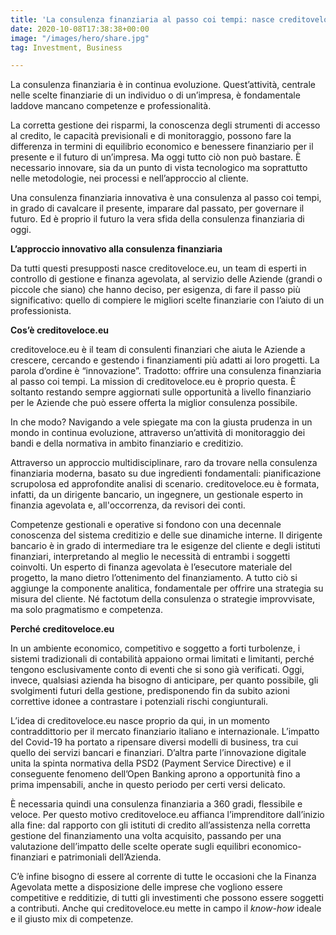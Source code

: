 ```yaml
---
title: 'La consulenza finanziaria al passo coi tempi: nasce creditoveloce.eu!'
date: 2020-10-08T17:38:38+00:00
image: "/images/hero/share.jpg"
tag: Investment, Business

---
```


La consulenza finanziaria è in continua evoluzione. Quest’attività, centrale nelle scelte finanziarie di un individuo o di un’impresa, è fondamentale laddove mancano competenze e professionalità.

La corretta gestione dei risparmi, la conoscenza degli strumenti di accesso al credito, le capacità previsionali e di monitoraggio, possono fare la differenza in termini di equilibrio economico e benessere finanziario per il presente e il futuro di un’impresa. Ma oggi tutto ciò non può bastare. È necessario innovare, sia da un punto di vista tecnologico ma soprattutto nelle metodologie, nei processi e nell’approccio al cliente.

Una consulenza finanziaria innovativa è una consulenza al passo coi tempi, in grado di cavalcare il presente, imparare dal passato, per governare il futuro. Ed è proprio il futuro la vera sfida della consulenza finanziaria di oggi.

**L’approccio innovativo alla consulenza finanziaria**

Da tutti questi presupposti nasce creditoveloce.eu, un team di esperti in controllo di gestione e finanza agevolata, al servizio delle Aziende (grandi o piccole che siano) che hanno deciso, per esigenza, di fare il passo più significativo: quello di compiere le migliori scelte finanziarie con l’aiuto di un professionista.

**Cos’è creditoveloce.eu**

creditoveloce.eu è il team di consulenti finanziari che aiuta le Aziende a crescere, cercando e gestendo i finanziamenti più adatti ai loro progetti. La parola d’ordine è “innovazione”. Tradotto: offrire una consulenza finanziaria al passo coi tempi. La mission di creditoveloce.eu è proprio questa. È soltanto restando sempre aggiornati sulle opportunità a livello finanziario per le Aziende che può essere offerta la miglior consulenza possibile.

In che modo? Navigando a vele spiegate ma con la giusta prudenza in un mondo in continua evoluzione, attraverso un’attività di monitoraggio dei bandi e della normativa in ambito finanziario e creditizio.

Attraverso un approccio multidisciplinare, raro da trovare nella consulenza finanziaria moderna, basato su due ingredienti fondamentali: pianificazione scrupolosa ed approfondite analisi di scenario. creditoveloce.eu è formata, infatti, da un dirigente bancario, un ingegnere, un gestionale esperto in finanzia agevolata e, all'occorrenza, da revisori dei conti.

Competenze gestionali e operative si fondono con una decennale conoscenza del sistema creditizio e delle sue dinamiche interne. Il dirigente bancario è in grado di intermediare tra le esigenze del cliente e degli istituti finanziari, interpretando al meglio le necessità di entrambi i soggetti coinvolti. Un esperto di finanza agevolata è l’esecutore materiale del progetto, la mano dietro l’ottenimento del finanziamento. A tutto ciò si aggiunge la componente analitica, fondamentale per offrire una strategia su misura del cliente. Né factotum della consulenza o strategie improvvisate, ma solo pragmatismo e competenza.

**Perché creditoveloce.eu**

In un ambiente economico, competitivo e soggetto a forti turbolenze, i sistemi tradizionali di contabilità appaiono ormai limitati e limitanti, perché tengono esclusivamente conto di eventi che si sono già verificati. Oggi, invece, qualsiasi azienda ha bisogno di anticipare, per quanto possibile, gli svolgimenti futuri della gestione, predisponendo fin da subito azioni correttive idonee a contrastare i potenziali rischi congiunturali.

L’idea di creditoveloce.eu nasce proprio da qui, in un momento contraddittorio per il mercato finanziario italiano e internazionale. L’impatto del Covid-19 ha portato a ripensare diversi modelli di business, tra cui quello dei servizi bancari e finanziari. D’altra parte l’innovazione digitale unita la spinta normativa della PSD2 (Payment Service Directive) e il conseguente fenomeno dell’Open Banking aprono a opportunità fino a prima impensabili, anche in questo periodo per certi versi delicato.

È necessaria quindi una consulenza finanziaria a 360 gradi, flessibile e veloce. Per questo motivo creditoveloce.eu affianca l’imprenditore dall’inizio alla fine: dal rapporto con gli istituti di credito all’assistenza nella corretta gestione del finanziamento una volta acquisito, passando per una valutazione dell’impatto delle scelte operate sugli equilibri economico-finanziari e patrimoniali dell’Azienda.

C’è infine bisogno di essere al corrente di tutte le occasioni che la Finanza Agevolata mette a disposizione delle imprese che vogliono essere competitive e redditizie, di tutti gli investimenti che possono essere soggetti a contributi. Anche qui creditoveloce.eu mette in campo il _know-how_ ideale e il giusto mix di competenze.
